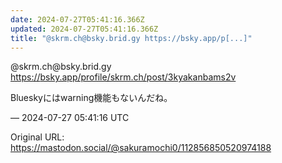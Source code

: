 ```yaml
---
date: 2024-07-27T05:41:16.366Z
updated: 2024-07-27T05:41:16.366Z
title: "@skrm.ch@bsky.brid.gy https://bsky.app/p[...]"
---
```


<p>@skrm.ch@bsky.brid.gy <a href="https://bsky.app/profile/skrm.ch/post/3kyakanbams2v" target="_blank" rel="nofollow noopener" translate="no"><span class="invisible">https://</span><span class="ellipsis">bsky.app/profile/skrm.ch/post/</span><span class="invisible">3kyakanbams2v</span></a></p><p>Blueskyにはwarning機能もないんだね。</p>

&mdash; 2024-07-27 05:41:16 UTC

Original URL: https://mastodon.social/@sakuramochi0/112856850520974188
